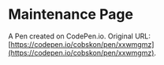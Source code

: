 # Maintenance Page

A Pen created on CodePen.io. Original URL: [https://codepen.io/cobskon/pen/xxwmgmz](https://codepen.io/cobskon/pen/xxwmgmz).

